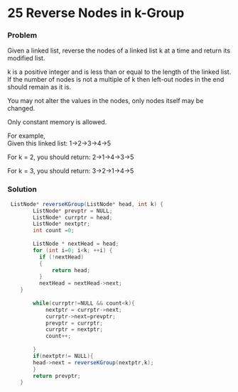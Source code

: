 # 25 Reverse Nodes in k-Group

### Problem

Given a linked list, reverse the nodes of a linked list k at a time and return its modified list.

k is a positive integer and is less than or equal to the length of the linked list. If the number of nodes is not a multiple of k then left-out nodes in the end should remain as it is.

You may not alter the values in the nodes, only nodes itself may be changed.

Only constant memory is allowed.

For example,  
Given this linked list: 1-&gt;2-&gt;3-&gt;4-&gt;5

For k = 2, you should return: 2-&gt;1-&gt;4-&gt;3-&gt;5

For k = 3, you should return: 3-&gt;2-&gt;1-&gt;4-&gt;5

### Solution

```java
 ListNode* reverseKGroup(ListNode* head, int k) {
        ListNode* prevptr = NULL;
        ListNode* currptr = head;
        ListNode* nextptr;
        int count =0;
        
        ListNode * nextHead = head;
        for (int i=0; i<k; ++i) {
          if (!nextHead)
          {
              return head;
          }
          nextHead = nextHead->next;
    }
        
        while(currptr!=NULL && count<k){
            nextptr = currptr->next;
            currptr->next=prevptr;
            prevptr = currptr;
            currptr = nextptr;
            count++;
            
        }
        if(nextptr!= NULL){
        head->next = reverseKGroup(nextptr,k);
        }
        return prevptr;
    }
```



